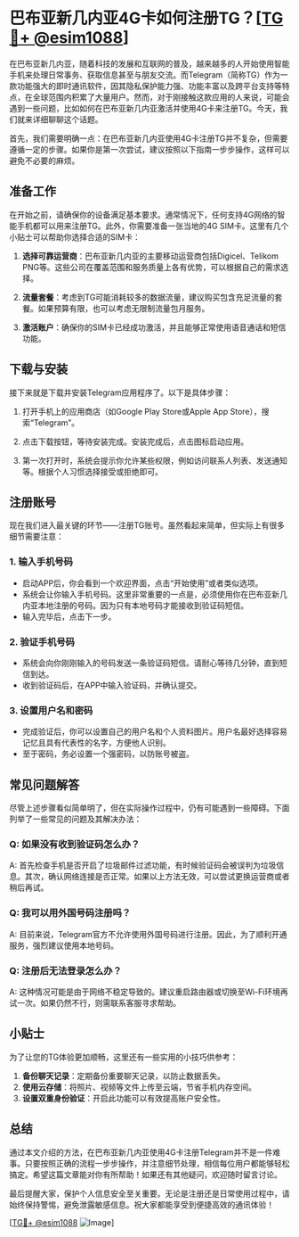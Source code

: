 # 巴布亚新几内亚4G卡如何注册TG？[[TG💪+ @esim1088](https://t.me/s/esim1088)]

在巴布亚新几内亚，随着科技的发展和互联网的普及，越来越多的人开始使用智能手机来处理日常事务、获取信息甚至与朋友交流。而Telegram（简称TG）作为一款功能强大的即时通讯软件，因其隐私保护能力强、功能丰富以及跨平台支持等特点，在全球范围内积累了大量用户。然而，对于刚接触这款应用的人来说，可能会遇到一些问题，比如如何在巴布亚新几内亚激活并使用4G卡来注册TG。今天，我们就来详细聊聊这个话题。

首先，我们需要明确一点：在巴布亚新几内亚使用4G卡注册TG并不复杂，但需要遵循一定的步骤。如果你是第一次尝试，建议按照以下指南一步步操作，这样可以避免不必要的麻烦。

## 准备工作

在开始之前，请确保你的设备满足基本要求。通常情况下，任何支持4G网络的智能手机都可以用来注册TG。此外，你需要准备一张当地的4G SIM卡。这里有几个小贴士可以帮助你选择合适的SIM卡：

1. **选择可靠运营商**：巴布亚新几内亚的主要移动运营商包括Digicel、Telikom PNG等。这些公司在覆盖范围和服务质量上各有优势，可以根据自己的需求选择。
   
2. **流量套餐**：考虑到TG可能消耗较多的数据流量，建议购买包含充足流量的套餐。如果预算有限，也可以考虑无限制流量包月服务。

3. **激活账户**：确保你的SIM卡已经成功激活，并且能够正常使用语音通话和短信功能。

## 下载与安装

接下来就是下载并安装Telegram应用程序了。以下是具体步骤：

1. 打开手机上的应用商店（如Google Play Store或Apple App Store），搜索“Telegram”。
   
2. 点击下载按钮，等待安装完成。安装完成后，点击图标启动应用。

3. 第一次打开时，系统会提示你允许某些权限，例如访问联系人列表、发送通知等。根据个人习惯选择接受或拒绝即可。

## 注册账号

现在我们进入最关键的环节——注册TG账号。虽然看起来简单，但实际上有很多细节需要注意：

### 1. 输入手机号码
   - 启动APP后，你会看到一个欢迎界面，点击“开始使用”或者类似选项。
   - 系统会让你输入手机号码。这里非常重要的一点是，必须使用你在巴布亚新几内亚本地注册的号码。因为只有本地号码才能接收到验证码短信。
   - 输入完毕后，点击下一步。

### 2. 验证手机号码
   - 系统会向你刚刚输入的号码发送一条验证码短信。请耐心等待几分钟，直到短信到达。
   - 收到验证码后，在APP中输入验证码，并确认提交。

### 3. 设置用户名和密码
   - 完成验证后，你可以设置自己的用户名和个人资料图片。用户名最好选择容易记忆且具有代表性的名字，方便他人识别。
   - 至于密码，务必设置一个强密码，以防账号被盗。

## 常见问题解答

尽管上述步骤看似简单明了，但在实际操作过程中，仍有可能遇到一些障碍。下面列举了一些常见的问题及其解决办法：

### Q: 如果没有收到验证码怎么办？
A: 首先检查手机是否开启了垃圾邮件过滤功能，有时候验证码会被误判为垃圾信息。其次，确认网络连接是否正常。如果以上方法无效，可以尝试更换运营商或者稍后再试。

### Q: 我可以用外国号码注册吗？
A: 目前来说，Telegram官方不允许使用外国号码进行注册。因此，为了顺利开通服务，强烈建议使用本地号码。

### Q: 注册后无法登录怎么办？
A: 这种情况可能是由于网络不稳定导致的。建议重启路由器或切换至Wi-Fi环境再试一次。如果仍然不行，则需联系客服寻求帮助。

## 小贴士

为了让您的TG体验更加顺畅，这里还有一些实用的小技巧供参考：

1. **备份聊天记录**：定期备份重要聊天记录，以防止数据丢失。
2. **使用云存储**：将照片、视频等文件上传至云端，节省手机内存空间。
3. **设置双重身份验证**：开启此功能可以有效提高账户安全性。

## 总结

通过本文介绍的方法，在巴布亚新几内亚使用4G卡注册Telegram并不是一件难事。只要按照正确的流程一步步操作，并注意细节处理，相信每位用户都能够轻松搞定。希望这篇文章能对你有所帮助！如果还有其他疑问，欢迎随时留言讨论。

最后提醒大家，保护个人信息安全至关重要。无论是注册还是日常使用过程中，请始终保持警惕，避免泄露敏感信息。祝大家都能享受到便捷高效的通讯体验！

[[TG💪+ @esim1088](https://t.me/s/esim1088) ![Image](https://i.postimg.cc/4NQfJmqS/Snipaste-2025-05-13-00-14-12.png)]